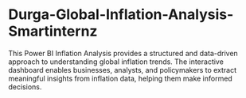 # Durga-Global-Inflation-Analysis-Smartinternz
This Power BI Inflation Analysis provides a structured and data-driven approach to understanding  global inflation trends. The interactive dashboard enables businesses, analysts, and policymakers  to extract meaningful insights from inflation data, helping them make informed decisions.  
